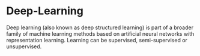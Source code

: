 # Deep-Learning
Deep learning (also known as deep structured learning) is part of a broader family of machine learning methods based on artificial neural networks with representation learning. Learning can be supervised, semi-supervised or unsupervised.
